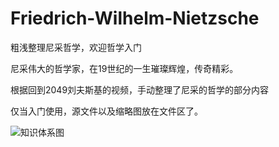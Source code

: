 # Friedrich-Wilhelm-Nietzsche

粗浅整理尼采哲学，欢迎哲学入门

尼采伟大的哲学家，在19世纪的一生璀璨辉煌，传奇精彩。

根据回到2049刘夫斯基的视频，手动整理了尼采的哲学的部分内容

仅当入门使用，源文件以及缩略图放在文件区了。

![知识体系图](https://github.com/Xier-coda/Friedrich-Wilhelm-Nietzsche/blob/main/%E8%B6%85%E4%BA%BA%E5%B0%BC%E9%87%87.png?raw=true)
